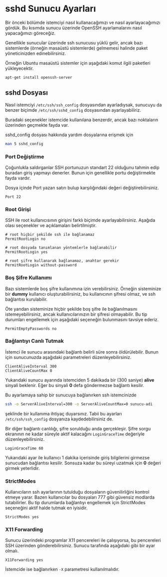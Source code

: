# sshd Sunucu Ayarları

Bir önceki bölümde istemciyi nasıl kullanacağımızı ve nasıl ayarlayacağımızı gördük. Bu kısımda sunucu üzerinde OpenSSH ayarlamalarını nasıl yapacağımızı göreceğiz.

Genellikle sunucular üzerinde ssh sunucusu yüklü gelir, ancak bazı sistemlerde \(örneğin masaüstü sistemlerde\) gelmemesi halinde paket yöneticinizden edinebilirsiniz.

Örneğin Ubuntu masaüstü sistemler için aşağıdaki komut ilgili paketleri yükleyecektir.

`apt-get install openssh-server`

## sshd Dosyası

Nasıl istemciyi `/etc/ssh/ssh_config` dosyasından ayarladıysak, sunucuyu da benzer biçimde `/etc/ssh/sshd_config` dosyasından ayarlayabiliriz.

Buradaki seçenekler istemcide kullanılana benzerdir, ancak bazı noktaların üzerinden geçmekte fayda var.

sshd\_config dosyası hakkında yardım dosyalarına erişmek için

```bash
man 5 sshd_config
```

### Port Değiştirme

Çoğunlukla saldırganlar SSH portunuzun standart 22 olduğunu tahmin edip buradan giriş yapmayı denerler. Bunun için genellikle portu değiştirmekte fayda vardır.

Dosya içinde Port yazan satırı bulup karşılığındaki değeri değiştirebilirsiniz.

```
Port 22
```

### Root Girişi

SSH ile root kullanıcısının girişini farklı biçimde ayarlayabilirsiniz. Aşağıda olası seçenekler ve açıklamaları belirtilmiştir.

```
# root hiçbir şekilde ssh ile bağlanamaz
PermitRootLogin no

# root dosyada tanımlanan yöntemlerle bağlanabilir
PermitRootLogin yes

# root şifre kullanarak bağlanamaz, anahtar gerekir
PermitRootLogin without-password
```

### Boş Şifre Kullanımı

Bazı sistemlerde boş şifre kullanımına izin verebilirsiniz. Örneğin sisteminize bir **dummy** kullanıcı oluşturabilirsiniz, bu kullanıcının şifresi olmaz, ve ssh bağlantısı kurulabilir.

Öte yandan sisteminize hiçbir şekilde boş şifre ile bağlanılmasını istemeyebilirsiniz, ancak kullanıcılarınızın bir şifresi olmayabilir. Bu tip durumları engellemek için aşağıdaki seçeneğin bulunmasını tavsiye ederiz.

```
PermitEmptyPasswords no
```

### Bağlantıyı Canlı Tutmak

İstemci ile sunucu arasındaki bağlantı belirli süre sonra öldürülebilir. Bunun için sunucunuzda aşağıdaki parametreleri düzenleyebilirsiniz.

```
ClientAliveInterval 300
ClientAliveCountMax 0
```

Yukarıdaki sunucu ayarında istemciden 5 dakikada bir \(300 saniye\) **alive** sinyali beklenir. Eğer bu sinyali **0** defa göndermezse bağlantı kesilir.

Bu ayarlamaya sahip bir sunucuya bağlanırken ssh istemcinizde

```bash
ssh -o ServerAliveInterval=300 -o ServerAliveCountMax=0 sunucu-adi
```

şeklinde bir kullanıma ihtiyaç duyarsınız. Tabii bu ayarları `/etc/ssh/ssh_config` dosyanıza kaydedebilirsiniz de.

Bir diğer bağlantı canlılığı, şifre sorulduğu anda gerçekleşir. Şifre sorgu ekranının ne kadar süreyle aktif kalacağını `LoginGraceTime` değeriyle düzenleyebilirsiniz.

```
LoginGraceTime 60
```

Yukarıdaki ayar ile kullanıcı 1 dakika içerisinde giriş bilgilerini girmezse sunucudan bağlantısı kesilir. Sonsuza kadar bu süreyi uzatmak için **0** değeri girmek yeterlidir.

### StrictModes

Kullanıcıların ssh ayarlarının tutulduğu dosyaların güvenilirliğini kontrol etmeye yarar. Bazen kullanıcılar bu dosyaları 777 gibi güvensiz modlarda tutabilirler. Bu tip durumlarda bağlantıyı engellemek için StrictModes seçeneğini aktif halde tutmak en iyisidir.

```
StrictModes yes
```

### X11 Forwarding

Sunucu üzerindeki programlar X11 pencereleri ile çalışıyorsa, bu pencereleri SSH üzerinden gönderebilirsiniz. Sunucu tarafında aşağıdaki gibi bir ayar olmalı.

```
X11Forwarding yes
```

İstemcide ise bağlanırken `-X` parametresi kullanılmalıdır.

